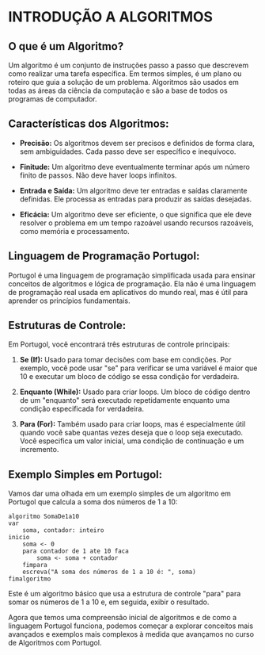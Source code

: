 # INTRODUÇÃO A ALGORITMOS
## **O que é um Algoritmo?**
Um algoritmo é um conjunto de instruções passo a passo que descrevem como realizar uma tarefa específica. Em termos simples, é um plano ou roteiro que guia a solução de um problema. Algoritmos são usados em todas as áreas da ciência da computação e são a base de todos os programas de computador.

## **Características dos Algoritmos:**
- **Precisão:** Os algoritmos devem ser precisos e definidos de forma clara, sem ambiguidades. Cada passo deve ser específico e inequívoco.

- **Finitude:** Um algoritmo deve eventualmente terminar após um número finito de passos. Não deve haver loops infinitos.

- **Entrada e Saída:** Um algoritmo deve ter entradas e saídas claramente definidas. Ele processa as entradas para produzir as saídas desejadas.

- **Eficácia:** Um algoritmo deve ser eficiente, o que significa que ele deve resolver o problema em um tempo razoável usando recursos razoáveis, como memória e processamento.

## **Linguagem de Programação Portugol:**
Portugol é uma linguagem de programação simplificada usada para ensinar conceitos de algoritmos e lógica de programação. Ela não é uma linguagem de programação real usada em aplicativos do mundo real, mas é útil para aprender os princípios fundamentais.

## **Estruturas de Controle:**
Em Portugol, você encontrará três estruturas de controle principais:

1. **Se (If):** Usado para tomar decisões com base em condições. Por exemplo, você pode usar "se" para verificar se uma variável é maior que 10 e executar um bloco de código se essa condição for verdadeira.

2. **Enquanto (While):** Usado para criar loops. Um bloco de código dentro de um "enquanto" será executado repetidamente enquanto uma condição especificada for verdadeira.

3. **Para (For):** Também usado para criar loops, mas é especialmente útil quando você sabe quantas vezes deseja que o loop seja executado. Você especifica um valor inicial, uma condição de continuação e um incremento.

## **Exemplo Simples em Portugol:**
Vamos dar uma olhada em um exemplo simples de um algoritmo em Portugol que calcula a soma dos números de 1 a 10:

```
algoritmo SomaDe1a10
var
    soma, contador: inteiro
inicio
    soma <- 0
    para contador de 1 ate 10 faca
        soma <- soma + contador
    fimpara
    escreva("A soma dos números de 1 a 10 é: ", soma)
fimalgoritmo
```

Este é um algoritmo básico que usa a estrutura de controle "para" para somar os números de 1 a 10 e, em seguida, exibir o resultado.

Agora que temos uma compreensão inicial de algoritmos e de como a linguagem Portugol funciona, podemos começar a explorar conceitos mais avançados e exemplos mais complexos à medida que avançamos no curso de Algoritmos com Portugol.